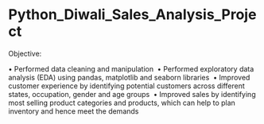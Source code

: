 # Python_Diwali_Sales_Analysis_Project

Objective:

• Performed data cleaning and manipulation 
• Performed exploratory data analysis (EDA) using pandas, matplotlib and seaborn libraries 
• Improved customer experience by identifying potential customers across different states, occupation, gender and age groups 
• Improved sales by identifying most selling product categories and products, which can help to plan inventory and hence meet 
the demands
